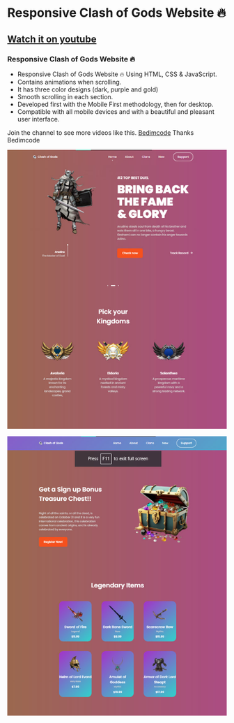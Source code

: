 # Responsive Clash of Gods Website 🔥
## [Watch it on youtube](https://youtu.be/lgo1CEPZoxg)
### Responsive Clash of Gods Website 🔥

- Responsive Clash of Gods Website 🔥 Using HTML, CSS & JavaScript.
- Contains animations when scrolling.
- It has three color designs (dark, purple and gold)
- Smooth scrolling in each section.
- Developed first with the Mobile First methodology, then for desktop.
- Compatible with all mobile devices and with a beautiful and pleasant user interface.

Join the channel to see more videos like this. [Bedimcode](https://www.youtube.com/c/Bedimcode) Thanks Bedimcode

![Design and Development](https://raw.githubusercontent.com/jaywilliamsapar/clash-of-gods/main/clash2.jpg)

![Design and Development](https://raw.githubusercontent.com/jaywilliamsapar/clash-of-gods/main/clash3.jpg)
